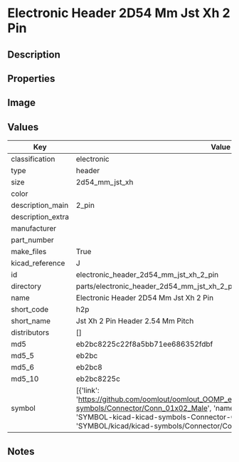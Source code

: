 # Electronic Header 2D54 Mm Jst Xh 2 Pin

## Description

## Properties


## Image


## Values

| Key | Value |
| --- | --- |
| classification | electronic |
| type | header |
| size | 2d54_mm_jst_xh |
| color |  |
| description_main | 2_pin |
| description_extra |  |
| manufacturer |  |
| part_number |  |
| make_files | True |
| kicad_reference | J |
| id | electronic_header_2d54_mm_jst_xh_2_pin |
| directory | parts/electronic_header_2d54_mm_jst_xh_2_pin |
| name | Electronic Header 2D54 Mm Jst Xh 2 Pin |
| short_code | h2p |
| short_name | Jst Xh 2 Pin Header 2.54 Mm Pitch |
| distributors | [] |
| md5 | eb2bc8225c22f8a5bb71ee686352fdbf |
| md5_5 | eb2bc |
| md5_6 | eb2bc8 |
| md5_10 | eb2bc8225c |
| symbol | [{'link': 'https://github.com/oomlout/oomlout_OOMP_eda_V2/tree/main/SYMBOL/kicad/kicad-symbols/Connector/Conn_01x02_Male', 'name': 'Connector : Conn_01x02_Male', 'id': 'SYMBOL-kicad-kicad-symbols-Connector-Conn_01x02_Male', 'directory': 'SYMBOL/kicad/kicad-symbols/Connector/Conn_01x02_Male/'}] |

## Notes

